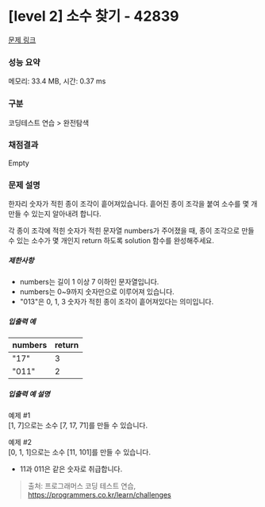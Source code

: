 # [level 2] 소수 찾기 - 42839 

[문제 링크](https://school.programmers.co.kr/learn/courses/30/lessons/42839) 

### 성능 요약

메모리: 33.4 MB, 시간: 0.37 ms

### 구분

코딩테스트 연습 > 완전탐색

### 채점결과

Empty

### 문제 설명

<p>한자리 숫자가 적힌 종이 조각이 흩어져있습니다. 흩어진 종이 조각을 붙여 소수를 몇 개 만들 수 있는지 알아내려 합니다.</p>

<p>각 종이 조각에 적힌 숫자가 적힌 문자열 numbers가 주어졌을 때, 종이 조각으로 만들 수 있는 소수가 몇 개인지 return 하도록 solution 함수를 완성해주세요.</p>

<h5>제한사항</h5>

<ul>
<li>numbers는 길이 1 이상 7 이하인 문자열입니다.</li>
<li>numbers는 0~9까지 숫자만으로 이루어져 있습니다.</li>
<li>"013"은 0, 1, 3 숫자가 적힌 종이 조각이 흩어져있다는 의미입니다.</li>
</ul>

<h5>입출력 예</h5>
<table class="table">
        <thead><tr>
<th>numbers</th>
<th>return</th>
</tr>
</thead>
        <tbody><tr>
<td>"17"</td>
<td>3</td>
</tr>
<tr>
<td>"011"</td>
<td>2</td>
</tr>
</tbody>
      </table>
<h5>입출력 예 설명</h5>

<p>예제 #1<br>
[1, 7]으로는 소수 [7, 17, 71]를 만들 수 있습니다.</p>

<p>예제 #2<br>
[0, 1, 1]으로는 소수 [11, 101]를 만들 수 있습니다.</p>

<ul>
<li>11과 011은 같은 숫자로 취급합니다.</li>
</ul>


> 출처: 프로그래머스 코딩 테스트 연습, https://programmers.co.kr/learn/challenges